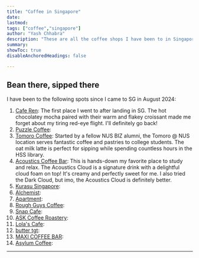 ```yaml
---
title: "Coffee in Singapore" 
date:
lastmod:
tags: ["coffee","singapore"]
author: "Yash Chhabra"
description: "These are all the coffee shops I have been to in Singapore."
summary:
showToc: true
disableAnchoredHeadings: false

---
```


## Bean there, sipped there

I have been to the following spots since I came to SG in August 2024:

1. [Cafe Ren](https://www.instagram.com/caferen.sg/): The first place I went to after landing in SG. The hot chocolatey mocha paired with their warm and flakey croissant made me forget about my tiring red-eye flight. I'll definitely go back!
2. [Puzzle Coffee](https://www.instagram.com/thepuzzlecoffee/): 
3. [Tomoro Coffee](https://www.instagram.com/tomorocoffee.sg/): Started by a fellow NUS BIZ alumni, the Tomoro @ NUS location serves fantastic coffee and pastries to college students. The oat milk latte is perfect for sipping while spending countless hours in the HSS library.
4. [Acoustics Coffee Bar](https://www.instagram.com/acousticscoffeebar/): This is hands-down my favorite place to study and relax. The Acoustics Cloud is a signature drink with a delightful cloud foam on top! It's creamy and perfectly sweet for me. I also tried the Dark Cloud, but imo, the Acoustics Cloud is definitely better.
5. [Kurasu Singapore](https://www.instagram.com/kurasusg/):
6. [Alchemist](https://www.instagram.com/alchemist.sg/):
7. [Apartment](https://www.instagram.com/apartmentcoffee/):
8. [Rough Guys Coffee](https://www.instagram.com/roughguyscoffee/):
9. [Snap Cafe](https://www.instagram.com/snapcafe.sg/):
10. [ASK Coffee Roastery](https://www.instagram.com/askcoffeeroastery/):
11. [Lola's Cafe](https://www.instagram.com/lolascafesg/):
12. [butter tgt](https://www.instagram.com/butter_tgt/):
13. [MAXI COFFEE BAR](https://www.instagram.com/maxi.coffeebar/):
14. [Asylum Coffee](https://www.instagram.com/asylumcoffeesg):

---
